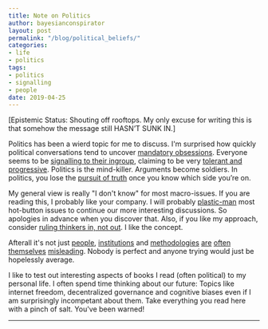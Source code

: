 ```yaml
---
title: Note on Politics
author: bayesianconspirator
layout: post
permalink: "/blog/political_beliefs/"
categories:
- life
- politics
tags:
- politics
- signalling
- people
date: 2019-04-25
---
```


[Epistemic Status: Shouting off rooftops. My only excuse for writing this is that somehow the message still HASN’T SUNK IN.]

Politics has been a wierd topic for me to discuss. I'm surprised how quickly political conversations tend to uncover [mandatory obsessions](https://putanumonit.com/2018/11/07/mandatory-obsessions/). Everyone seems to be [signalling to their ingroup](slatestarcodex.com/2016/04/04/the-ideology-is-not-the-movement/), claiming to be very [tolerant and progressive](https://slatestarcodex.com/2014/09/30/i-can-tolerate-anything-except-the-outgroup/). Politics is the mind-killer. Arguments become soldiers. In politics, you lose the [pursuit of truth](https://mason.gmu.edu/~rhanson/deceive.pdf) once you know which side you’re on.

My general view is really "I don't know" for most macro-issues. If you are reading this, I probably like your company. I will probably [plastic-man](https://putanumonit.com/2016/09/16/plastic-men/) most hot-button issues to continue our more interesting discussions. So apologies in advance when you discover that.  Also, if you like my approach, consider [ruling thinkers in, not out](https://slatestarcodex.com/2019/02/26/rule-genius-in-not-out/). I like the concept.

Afterall it's not just [people](https://medium.com/incerto/the-intellectual-yet-idiot-13211e2d0577), [institutions](https://slatestarcodex.com/2014/05/23/ssc-gives-a-graduation-speech/) and [methodologies]((http://www.stat.columbia.edu/~gelman/research/unpublished/abandon.pdf)) [are](https://slatestarcodex.com/2014/04/28/the-control-group-is-out-of-control/)  [often](https://slatestarcodex.com/2019/01/14/too-many-people-dare-call-it-conspiracy/) [themselves](https://nintil.com/2016/04/10/on-the-express-acceptance-and-rejection-of-beliefs/) [misleading](https://slatestarcodex.com/2016/08/29/reverse-voxsplaining-drugs-vs-chairs/). Nobody is perfect and anyone trying would just be hopelessly average.

I like to test out interesting aspects of books I read (often political) to my personal life. I often spend time thinking about our future: Topics like internet freedom, decentralized governance and cognitive biases even if I am surprisingly incompetant about them. Take everything you read here with a pinch of salt. You've been warned!

---